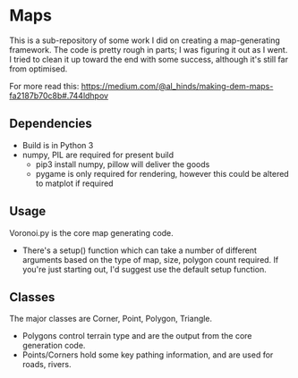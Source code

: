# Maps
This is a sub-repository of some work I did on creating a map-generating framework. The code is pretty rough in parts; I was figuring it out as I went. I tried to clean it up toward the end with some success, although it's still far from optimised.

For more read this:
https://medium.com/@al_hinds/making-dem-maps-fa2187b70c8b#.744ldhpov

## Dependencies
+ Build is in Python 3
+ numpy, PIL are required for present build
  * pip3 install numpy, pillow will deliver the goods
  * pygame is only required for rendering, however this could be altered to matplot if required

## Usage
Voronoi.py is the core map generating code.
+ There's a setup() function which can take a number of different arguments based on the type of map, size, polygon count required. If you're just starting out, I'd suggest use the default setup function.

## Classes
The major classes are Corner, Point, Polygon, Triangle.
+ Polygons control terrain type and are the output from the core generation code.
+ Points/Corners hold some key pathing information, and are used for roads, rivers.
